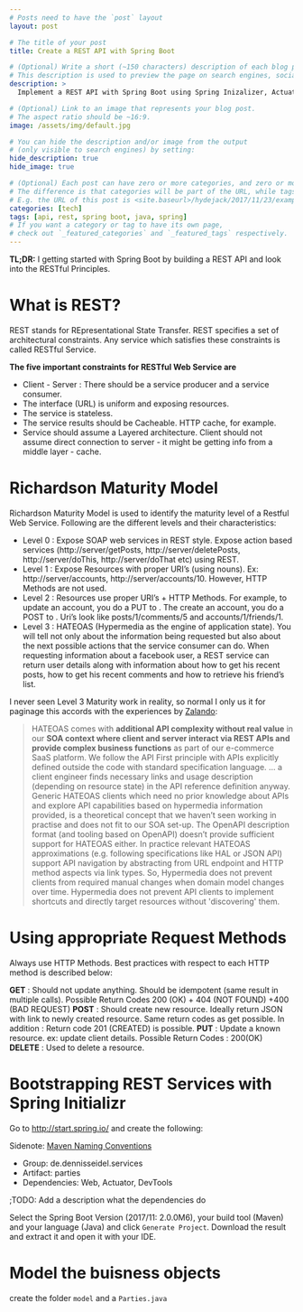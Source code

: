 ```yaml
---
# Posts need to have the `post` layout
layout: post

# The title of your post
title: Create a REST API with Spring Boot

# (Optional) Write a short (~150 characters) description of each blog post.
# This description is used to preview the page on search engines, social media, etc.
description: >
  Implement a REST API with Spring Boot using Spring Inizalizer, Actuator and Web. 

# (Optional) Link to an image that represents your blog post.
# The aspect ratio should be ~16:9.
image: /assets/img/default.jpg

# You can hide the description and/or image from the output
# (only visible to search engines) by setting:
hide_description: true
hide_image: true

# (Optional) Each post can have zero or more categories, and zero or more tags.
# The difference is that categories will be part of the URL, while tags will not.
# E.g. the URL of this post is <site.baseurl>/hydejack/2017/11/23/example-content/
categories: [tech]
tags: [api, rest, spring boot, java, spring]
# If you want a category or tag to have its own page,
# check out `_featured_categories` and `_featured_tags` respectively.
---
```


**TL;DR:** I getting started with Spring Boot by building a REST API and look into the RESTful Principles. 

# What is REST?
REST stands for REpresentational State Transfer. REST specifies a set of architectural constraints. Any service which satisfies these constraints is called RESTful Service.

**The five important constraints for RESTful Web Service are** 

* Client - Server : There should be a service producer and a service consumer.
* The interface (URL) is uniform and exposing resources.
* The service is stateless.
* The service results should be Cacheable. HTTP cache, for example.
* Service should assume a Layered architecture. Client should not assume direct connection to server - it might be getting info from a middle layer - cache.

# Richardson Maturity Model
Richardson Maturity Model is used to identify the maturity level of a Restful Web Service. Following are the different levels and their characteristics:

* Level 0 : Expose SOAP web services in REST style. Expose action based services (http://server/getPosts, http://server/deletePosts, http://server/doThis, http://server/doThat etc) using REST.
* Level 1 : Expose Resources with proper URI’s (using nouns). Ex: http://server/accounts, http://server/accounts/10. However, HTTP Methods are not used.
* Level 2 : Resources use proper URI’s + HTTP Methods. For example, to update an account, you do a PUT to . The create an account, you do a POST to . Uri’s look like posts/1/comments/5 and accounts/1/friends/1.
* Level 3 : HATEOAS (Hypermedia as the engine of application state). You will tell not only about the information being requested but also about the next possible actions that the service consumer can do. When requesting information about a facebook user, a REST service can return user details along with information about how to get his recent posts, how to get his recent comments and how to retrieve his friend’s list.

I never seen Level 3 Maturity work in reality, so normal I only us it for paginage this accords with the experiences
by [Zalando](http://zalando.github.io/restful-api-guidelines/#163): 

> HATEOAS comes with **additional API complexity without real value** in our **SOA context where client and server interact via REST APIs and provide complex business functions** as part of our e-commerce SaaS platform.
> We follow the API First principle with APIs explicitly defined outside the code with standard specification language. ... a client engineer finds necessary links and usage description (depending on resource state) in the API reference definition anyway. 
> Generic HATEOAS clients which need no prior knowledge about APIs and explore API capabilities based on hypermedia information provided, is a theoretical concept that we haven’t seen working in practise and does not fit to our SOA set-up. The OpenAPI description format (and tooling based on OpenAPI) doesn’t provide sufficient support for HATEOAS either. 
> In practice relevant HATEOAS approximations (e.g. following specifications like HAL or JSON API) support API navigation by abstracting from URL endpoint and HTTP method aspects via link types. So, Hypermedia does not prevent clients from required manual changes when domain model changes over time. 
> Hypermedia does not prevent API clients to implement shortcuts and directly target resources without 'discovering' them.

# Using appropriate Request Methods
Always use HTTP Methods. Best practices with respect to each HTTP method is described below:

**GET** : Should not update anything. Should be idempotent (same result in multiple calls). Possible Return Codes 200 (OK) + 404 (NOT FOUND) +400 (BAD REQUEST)
**POST** : Should create new resource. Ideally return JSON with link to newly created resource. Same return codes as get possible. In addition : Return code 201 (CREATED) is possible.
**PUT** : Update a known resource. ex: update client details. Possible Return Codes : 200(OK)
**DELETE** : Used to delete a resource.

# Bootstrapping REST Services with Spring Initializr

Go to http://start.spring.io/ and create the following: 

Sidenote: [Maven Naming Conventions](https://maven.apache.org/guides/mini/guide-naming-conventions.html)

* Group: de.dennisseidel.services
* Artifact: parties
* Dependencies: Web, Actuator, DevTools 

;TODO: Add a description what the dependencies do

Select the Spring Boot Version (2017/11: 2.0.0M6), your build tool (Maven) and your language (Java) and click `Generate Project`. Download the result and extract it and open it with your IDE. 

# Model the buisness objects

create the folder `model` and a `Parties.java`



